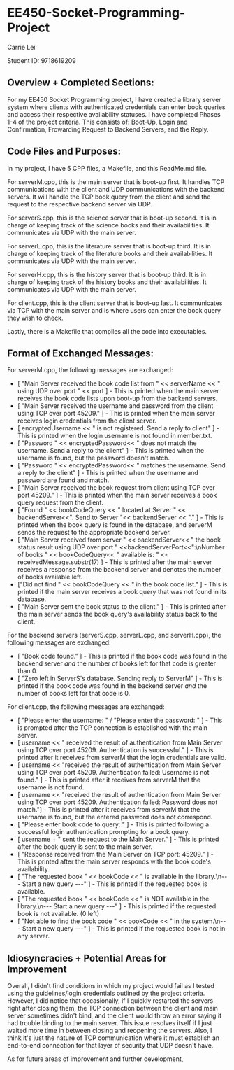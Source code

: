 # EE450-Socket-Programming-Project
Carrie Lei

Student ID: 9718619209


## Overview + Completed Sections: 

For my EE450 Socket Programming project, I have created a library server system where clients with authenticated credentials can enter book queries and access their respective availability statuses. I have completed Phases 1-4 of the project criteria. This consists of: Boot-Up, Login and Confirmation, Frowarding Request to Backend Servers, and the Reply.


## Code Files and Purposes:

In my project, I have 5 CPP files, a Makefile, and this ReadMe.md file. 

For serverM.cpp, this is the main server that is boot-up first. It handles TCP communications with the client and UDP communications with the backend servers. It will handle the TCP book query from the client and send the request to the respective backend server via UDP.

For serverS.cpp, this is the science server that is boot-up second. It is in charge of keeping track of the science books and their availabilities. It communicates via UDP with the main server. 

For serverL.cpp, this is the literature server that is boot-up third. It is in charge of keeping track of the literature books and their availabilities. It communicates via UDP with the main server. 

For serverH.cpp, this is the history server that is boot-up third. It is in charge of keeping track of the history books and their availabilities. It communicates via UDP with the main server. 

For client.cpp, this is the client server that is boot-up last. It communicates via TCP with the main server and is where users can enter the book query they wish to check.

Lastly, there is a Makefile that compiles all the code into executables.


## Format of Exchanged Messages:

For serverM.cpp, the following messages are exchanged:
- [ "Main Server received the book code list from " << serverName << " using UDP over port " << port ] - This is printed when the main server receives the book code lists upon boot-up from the backend servers.
- [ "Main Server received the username and password from the client using TCP over port 45209." ] - This is printed when the main server receives login credentials from the client server.
- [ encryptedUsername << " is not registered. Send a reply to client" ] - This is printed when the login username is not found in member.txt.
- [ "Password " << encryptedPassword<< " does not match the username. Send a reply to the client" ] - This is printed when the username is found, but the password doesn't match.
- [ "Password " << encryptedPassword<< " matches the username. Send a reply to the client" ] - This is printed when the username and password are found and match.
- [ "Main Server received the book request from client using TCP over port 45209." ] - This is printed when the main server receives a book query request from the client.
- [ "Found " << bookCodeQuery << " located at Server " << backendServer<<". Send to Server "<< backendServer << "." ] - This is printed when the book query is found in the database, and serverM sends the request to the appropriate backend server.
- [ "Main Server received from server " << backendServer<< " the book status result using UDP over port " <<backendServerPort<<":\nNumber of books " << bookCodeQuery<< " available is: " << receivedMessage.substr(17) ] - This is printed after the main server receives a response from the backend server and denotes the number of books available left.
- ["Did not find " << bookCodeQuery << " in the book code list." ] - This is printed if the main server receives a book query that was not found in its database.
- [ "Main Server sent the book status to the client." ] - This is printed after the main server sends the book query's availability status back to the client.

For the backend servers (serverS.cpp, serverL.cpp, and serverH.cpp), the following messages are exchanged:
- [ "Book code found." ] - This is printed if the book code was found in the backend server _and_ the number of books left for that code is greater than 0.
- [ "Zero left in ServerS's database. Sending reply to ServerM" ] - This is printed if the book code was found in the backend server _and_ the number of books left for that code is 0.

For client.cpp, the following messages are exchanged:
- [ "Please enter the username: " / "Please enter the password: " ] - This is prompted after the TCP connection is established with the main server.
- [ username << " received the result of authentication from Main Server using TCP over port 45209. Authentication is successful." ] - This is printed after it receives from serverM that the login credentials are valid.
- [ username << "received the result of authentication from Main Server using TCP over port 45209. Authentication failed: Username is not found." ] - This is printed after it receives from serverM that the username is not found.
- [ username << "received the result of authentication from Main Server using TCP over port 45209. Authentication failed: Password does not match."] - This is printed after it receives from serverM that the username is found, but the entered password does not correspond.
- [ "Please enter book code to query: " ] - This is printed following a successful login authentication prompting for a book query.
- [ username + " sent the request to the Main Server." ] - This is printed after the book query is sent to the main server.
- [ "Response received from the Main Server on TCP port: 45209." ] - This is printed after the main server responds with the book code's availability.
- [ "The requested book " << bookCode << " is available in the library.\n--- Start a new query ---" ] - This is printed if the requested book is available.
- [ "The requested book " << bookCode << " is NOT available in the library.\n--- Start a new query ---" ] - This is printed if the requested book is not available. (0 left)
- [ "Not able to find the book code " << bookCode << " in the system.\n--- Start a new query ---" ] - This is printed if the requested book is not in any server.

## Idiosyncracies + Potential Areas for Improvement

Overall, I didn't find conditions in which my project would fail as I tested using the guidelines/login credentials outlined by the project criteria. However, I did notice that occasionally, if I quickly restarted the servers right after closing them, the TCP connection between the client and main server sometimes didn't bind, and the client would throw an error saying it had trouble binding to the main server. This issue resolves itself if I just waited more time in between closing and reopening the servers. Also, I think it's just the nature of TCP communication where it must establish an end-to-end connection for that layer of security that UDP doesn't have.

As for future areas of improvement and further development, 




